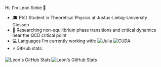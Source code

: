 Hi, I'm Leon Sieke 👋

- 🎓 PhD Student in Theoretical Physics at Justus-Liebig-University Giessen
- 📄 Researching non-equilibrium phase transitions and critical dynamics near the QCD critical point
- 💻 Languages I'm currently working with:
  ![Julia](https://img.shields.io/badge/-Julia-9558B2?style=flat&logo=julia&logoColor=white)
  ![CUDA](https://img.shields.io/badge/CUDA-%2376B900.svg?style=flat&logo=nVIDIA&logoColor=white)
- ⚡ GitHub stats:
<img align ="left" alt="Leon's GitHub Stats" src="https://github-readme-stats-beta-lemon-67.vercel.app/api?username=leonsieke&show_icons=true&theme=dark&hide_border=true&count_private=true" />
  
  <img align ="left" alt="Leon's GitHub Stats" src="https://github-readme-stats-beta-lemon-67.vercel.app/api/top-langs/?username=leonsieke&show_icons=true&theme=dark&hide_border=true&layout=compact&hide=mathematica,jupyter%20notebook,tex,gnuplot,shell,cmake,vim%20script,makefile,openedge%20abl&size_weight=0.5&count_weight=0.5" />
  
<!--
**leonsieke/leonsieke** is a ✨ _special_ ✨ repository because its `README.md` (this file) appears on your GitHub profile.

Here are some ideas to get you started:

- 🔭 I’m currently working on ...
- 🌱 I’m currently learning ...
- 👯 I’m looking to collaborate on ...
- 🤔 I’m looking for help with ...
- 💬 Ask me about ...
- 📫 How to reach me: ...
- 😄 Pronouns: ...
- ⚡ Fun fact: ...
-->
